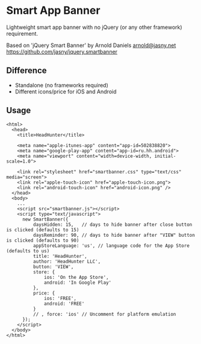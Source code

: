 Smart App Banner
================

Lightweight smart app banner with no jQuery (or any other framework) requirement.

Based on 'jQuery Smart Banner' by Arnold Daniels <arnold@jasny.net> https://github.com/jasny/jquery.smartbanner

## Difference

* Standalone (no frameworks required)
* Different icons/price for iOS and Android

## Usage

    <html>
      <head>
        <title>HeadHunter</title>

        <meta name="apple-itunes-app" content="app-id=502838820">
        <meta name="google-play-app" content="app-id=ru.hh.android">
        <meta name="viewport" content="width=device-width, initial-scale=1.0">

        <link rel="stylesheet" href="smartbanner.css" type="text/css" media="screen">
        <link rel="apple-touch-icon" href="apple-touch-icon.png">
        <link rel="android-touch-icon" href="android-icon.png" />
      </head>
      <body>
        ...
        <script src="smartbanner.js"></script>
        <script type="text/javascript">
          new SmartBanner({
              daysHidden: 15,   // days to hide banner after close button is clicked (defaults to 15)
              daysReminder: 90, // days to hide banner after "VIEW" button is clicked (defaults to 90)
              appStoreLanguage: 'us', // language code for the App Store (defaults to us)
              title: 'HeadHunter',
              author: 'HeadHunter LLC',
              button: 'VIEW',
              store: {
                  ios: 'On the App Store',
                  android: 'In Google Play'
              },
              price: {
                  ios: 'FREE',
                  android: 'FREE'
              }
              // , force: 'ios' // Uncomment for platform emulation
          });
        </script>
      </body>
    </html>